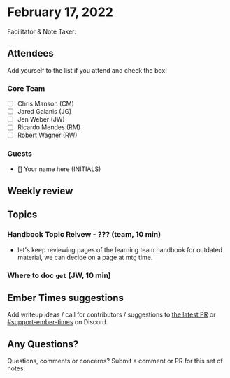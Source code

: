 # February 17, 2022

Facilitator & Note Taker: 

## Attendees

Add yourself to the list if you attend and check the box!

### Core Team

- [ ] Chris Manson (CM)
- [ ] Jared Galanis (JG)
- [ ] Jen Weber (JW)
- [ ] Ricardo Mendes (RM)
- [ ] Robert Wagner (RW)

### Guests

- [] Your name here (INITIALS)

## Weekly review

## Topics

<!-- If you would like to add a topic to the agenda please add a suggestion to the PR using the following format: -->
<!-- ### Your topic (INITIALS, expected duration in minutes) -->

### Handbook Topic Reivew - ??? (team, 10 min)

- let's keep reviewing pages of the learning team handbook for outdated material, we can decide on a page at mtg time.

### Where to doc `get` (JW, 10 min)


## Ember Times suggestions

Add writeup ideas / call for contributors / suggestions to [the latest PR](https://github.com/ember-learn/ember-blog/pulls?q=is%3Aopen+is%3Apr+label%3A%22%F0%9F%97%9E+embertimes%22%20or%20#support-ember-times) or [#support-ember-times](https://discordapp.com/channels/480462759797063690/485450546887786506) on Discord.

## Any Questions?

Questions, comments or concerns? Submit a comment or PR for this set of notes.
